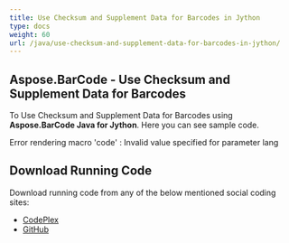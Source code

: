 ```yaml
---
title: Use Checksum and Supplement Data for Barcodes in Jython
type: docs
weight: 60
url: /java/use-checksum-and-supplement-data-for-barcodes-in-jython/
---
```


## **Aspose.BarCode - Use Checksum and Supplement Data for Barcodes**
To Use Checksum and Supplement Data for Barcodes using **Aspose.BarCode Java for Jython**. Here you can see sample code.

Error rendering macro 'code' : Invalid value specified for parameter lang
## **Download Running Code**
Download running code from any of the below mentioned social coding sites:

- [CodePlex](https://asposebarcodejavajython.codeplex.com/releases/view/621083)
- [GitHub](https://github.com/aspose-barcode/Aspose.BarCode-for-Java/releases/tag/Aspose.Barcode_Java_for_Jython-v1.0)
